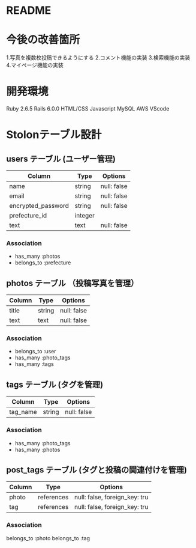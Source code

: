 # README

# 今後の改善箇所
1.写真を複数枚投稿できるようにする
2.コメント機能の実装
3.検索機能の実装
4.マイページ機能の実装

# 開発環境
Ruby 2.6.5
Rails 6.0.0
HTML/CSS
Javascript
MySQL
AWS
VScode

# Stolonテーブル設計

## users テーブル (ユーザー管理)

| Column             | Type    | Options     |
| ------------------ | ------- | ----------- |
| name               | string  | null: false |
| email              | string  | null: false |
| encrypted_password | string  | null: false |
| prefecture_id      | integer |             |
| text               | text    | null: false |

### Association

- has_many :photos
- belongs_to :prefecture

## photos テーブル （投稿写真を管理）

| Column             | Type       | Options     |
| ------------------ | ---------- | ----------- |
| title              | string     | null: false |
| text               | text       | null: false |

### Association

- belongs_to :user
- has_many :photo_tags
- has_many :tags

## tags テーブル (タグを管理)

| Column             | Type       | Options     |
| ------------------ | ---------- | ----------- |
| tag_name           | string     | null: false |

### Association

- has_many :photo_tags
- has_many :photos

## post_tags テーブル (タグと投稿の関連付けを管理)

| Column             | Type       | Options                       |
| ------------------ | ---------- | ----------------------------- |
| photo              | references | null: false, foreign_key: tru |
| tag                | references | null: false, foreign_key: tru |

### Association

  belongs_to :photo
  belongs_to :tag